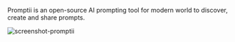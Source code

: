 Promptii is an open-source AI prompting tool for modern world to discover, create and share prompts.


![screenshot-promptii](https://github.com/MuhammadTanveerS/promptii/assets/69119493/1bee61b5-a8e3-4268-a0bf-996baa282c44)
